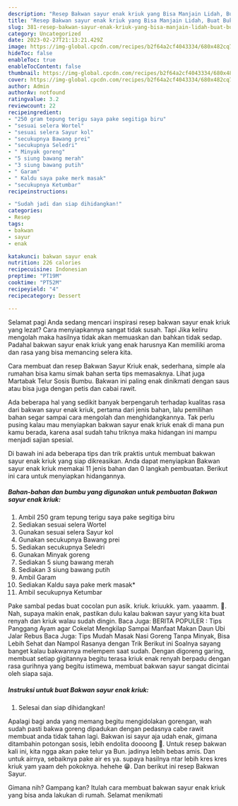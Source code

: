 ```yaml
---
description: "Resep Bakwan sayur enak kriuk yang Bisa Manjain Lidah, Buat Buka Puasa Lezat Sekali"
title: "Resep Bakwan sayur enak kriuk yang Bisa Manjain Lidah, Buat Buka Puasa Lezat Sekali"
slug: 381-resep-bakwan-sayur-enak-kriuk-yang-bisa-manjain-lidah-buat-buka-puasa-lezat-sekali
category: Uncategorized
date: 2023-02-27T21:13:21.429Z
image: https://img-global.cpcdn.com/recipes/b2f64a2cf4043334/680x482cq70/bakwan-sayur-enak-kriuk-foto-resep-utama.jpg
hideToc: false
enableToc: true
enableTocContent: false
thumbnail: https://img-global.cpcdn.com/recipes/b2f64a2cf4043334/680x482cq70/bakwan-sayur-enak-kriuk-foto-resep-utama.jpg
cover: https://img-global.cpcdn.com/recipes/b2f64a2cf4043334/680x482cq70/bakwan-sayur-enak-kriuk-foto-resep-utama.jpg
author: Admin
authorAv: notfound
ratingvalue: 3.2
reviewcount: 22
recipeingredient:
- "250 gram tepung terigu saya pake segitiga biru"
- "sesuai selera Wortel"
- "sesuai selera Sayur kol"
- "secukupnya Bawang prei"
- "secukupnya Seledri"
- " Minyak goreng"
- "5 siung bawang merah"
- "3 siung bawang putih"
- " Garam"
- " Kaldu saya pake merk masak"
- "secukupnya Ketumbar"
recipeinstructions:

- "Sudah jadi dan siap dihidangkan!"
categories:
- Resep
tags:
- bakwan
- sayur
- enak

katakunci: bakwan sayur enak 
nutrition: 226 calories
recipecuisine: Indonesian
preptime: "PT19M"
cooktime: "PT52M"
recipeyield: "4"
recipecategory: Dessert

---
```



Selamat pagi Anda sedang mencari inspirasi resep bakwan sayur enak kriuk yang lezat? Cara menyiapkannya sangat tidak susah. Tapi Jika keliru mengolah maka hasilnya tidak akan memuaskan dan bahkan tidak sedap. Padahal bakwan sayur enak kriuk yang enak harusnya Kan memiliki aroma dan rasa yang bisa memancing selera kita.


Cara membuat dan resep Bakwan Sayur Kriuk enak, sederhana, simple ala rumahan bisa kamu simak bahan serta tips memasaknya. Lihat juga Martabak Telur Sosis Bumbu. Bakwan ini paling enak dinikmati dengan saus atau bisa juga dengan petis dan cabai rawit.

Ada beberapa hal yang sedikit banyak berpengaruh terhadap kualitas rasa dari bakwan sayur enak kriuk, pertama dari jenis bahan, lalu pemilihan bahan segar sampai cara mengolah dan menghidangkannya. Tak perlu pusing kalau mau menyiapkan bakwan sayur enak kriuk enak di mana pun kamu berada, karena asal sudah tahu triknya maka hidangan ini mampu menjadi sajian spesial.


Di bawah ini ada beberapa tips dan trik praktis untuk membuat bakwan sayur enak kriuk yang siap dikreasikan. Anda dapat menyiapkan Bakwan sayur enak kriuk memakai 11 jenis bahan dan 0 langkah pembuatan. Berikut ini cara untuk menyiapkan hidangannya.

<!--inarticleads1-->

##### Bahan-bahan dan bumbu yang digunakan untuk pembuatan Bakwan sayur enak kriuk:

1. Ambil 250 gram tepung terigu saya pake segitiga biru
1. Sediakan sesuai selera Wortel
1. Gunakan sesuai selera Sayur kol
1. Gunakan secukupnya Bawang prei
1. Sediakan secukupnya Seledri
1. Gunakan  Minyak goreng
1. Sediakan 5 siung bawang merah
1. Sediakan 3 siung bawang putih
1. Ambil  Garam
1. Sediakan  Kaldu saya pake merk masak*
1. Ambil secukupnya Ketumbar


Pake sambal pedas buat cocolan pun asik. kriuk. kriuukk. yam. yaaamm. 🤤. Nah, supaya makin enak, pastikan dulu kalau bakwan sayur yang kita buat renyah dan kriuk walau sudah dingin. Baca Juga: BERITA POPULER : Tips Panggang Ayam agar Cokelat Mengkilap Sampai Manfaat Makan Daun Ubi Jalar Rebus Baca Juga: Tips Mudah Masak Nasi Goreng Tanpa Minyak, Bisa Lebih Sehat dan Nampol Rasanya dengan Trik Berikut ini Soalnya sayang banget kalau bakwannya melempem saat sudah. Dengan digoreng garing, membuat setiap gigitannya begitu terasa kriuk enak renyah berpadu dengan rasa gurihnya yang begitu istimewa, membuat bakwan sayur sangat dicintai oleh siapa saja. 

<!--inarticleads2-->

##### Instruksi untuk buat Bakwan sayur enak kriuk:


1. Selesai dan siap dihidangkan!

Apalagi bagi anda yang memang begitu mengidolakan gorengan, wah sudah pasti bakwa goreng dipadukan dengan pedasnya cabe rawit membuat anda tidak tahan lagi. Bakwan isi sayur aja udah enak, gimana ditambahin potongan sosis, lebih endolita doooong 🤤. Untuk resep bakwan kali ini, kita ngga akan pake telur ya Bun. jadinya lebih bebas amis. Dan untuk airnya, sebaiknya pake air es ya. supaya hasilnya ntar lebih kres kres kriuk yam yaam deh pokoknya. hehehe 😁. Dan berikut ini resep Bakwan Sayur. 

Gimana nih? Gampang kan? Itulah cara membuat bakwan sayur enak kriuk yang bisa anda lakukan di rumah. Selamat menikmati

